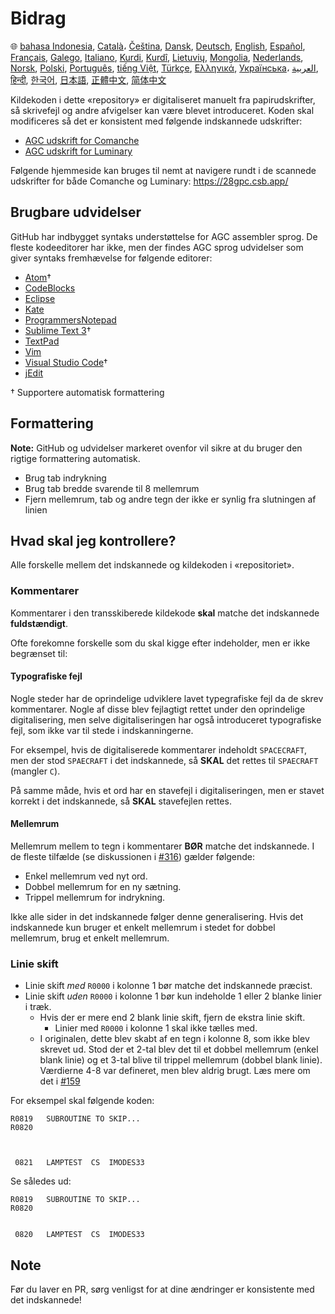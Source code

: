 # Bidrag

🌐
[bahasa Indonesia][ID],
[Català][CA]،
[Čeština][CZ],
[Dansk][DA],
[Deutsch][DE],
[English][EN],
[Español][ES],
[Français][FR],
[Galego][GL],
[Italiano][IT],
[Kurdi][KU],
[Kurdî][KU],
[Lietuvių][LT],
[Mongolia][MN],
[Nederlands][NL],
[Norsk][NO],
[Polski][PL],
[Português][PT_BR],
[tiếng Việt][VI],
[Türkçe][TR],
[Ελληνικά][GR],
[Українська][UK]،
[العربية][AR],
[हिन्दी][HI_IN],
[한국어][KO_KR],
[日本語][JA],
[正體中文][ZH_TW],
[简体中文][ZH_CN]

[AR]:CONTRIBUTING.ar.md
[CA]:CONTRIBUTING.ca.md
[CZ]:CONTRIBUTING.cz.md
[DA]:CONTRIBUTING.da.md
[DE]:CONTRIBUTING.de.md
[EN]:../CONTRIBUTING.md
[ES]:CONTRIBUTING.es.md
[FR]:CONTRIBUTING.fr.md
[GL]:CONTRIBUTING.gl.md
[GR]:CONTRIBUTING.gr.md
[HI_IN]:CONTRIBUTING.hi_in.md
[ID]:CONTRIBUTING.id.md
[IT]:CONTRIBUTING.it.md
[JA]:CONTRIBUTING.ja.md
[KO_KR]:CONTRIBUTING.ko_kr.md
[KU]:CONTRIBUTING.ku.md
[LT]:CONTRIBUTING.lt.md
[MN]:CONTRIBUTING.mn.md
[NL]:CONTRIBUTING.nl.md
[NO]:CONTRIBUTING.no.md
[PL]:CONTRIBUTING.pl.md
[PT_BR]:CONTRIBUTING.pt_br.md
[TR]:CONTRIBUTING.tr.md
[UK]:CONTRIBUTING.uk.md
[VI]:CONTRIBUTING.vi.md
[ZH_CN]:CONTRIBUTING.zh_cn.md
[ZH_TW]:CONTRIBUTING.zh_tw.md

Kildekoden i dette «repository» er digitaliseret manuelt fra papirudskrifter, så skrivefejl og andre afvigelser kan være blevet introduceret. Koden skal modificeres så det er konsistent med følgende indskannede udskrifter:

- [AGC udskrift for Comanche][8]
- [AGC udskrift for Luminary][9]

Følgende hjemmeside kan bruges til nemt at navigere rundt i de scannede udskrifter for både Comanche og Luminary: https://28gpc.csb.app/

## Brugbare udvidelser

GitHub har indbygget syntaks understøttelse for AGC assembler sprog. De fleste kodeeditorer har ikke, men der findes AGC sprog udvidelser som giver syntaks fremhævelse for følgende editorer:

- [Atom][Atom]†
- [CodeBlocks][CodeBlocks]
- [Eclipse][Eclipse]
- [Kate][Kate]
- [ProgrammersNotepad][ProgrammersNotepad]
- [Sublime Text 3][Sublime Text]†
- [TextPad][TextPad]
- [Vim][Vim]
- [Visual Studio Code][VisualStudioCode]†
- [jEdit][jEdit]

† Supportere automatisk formattering

[Atom]:https://github.com/Alhadis/language-agc
[CodeBlocks]:https://github.com/virtualagc/virtualagc/tree/master/Contributed/SyntaxHighlight/CodeBlocks
[Eclipse]:https://github.com/virtualagc/virtualagc/tree/master/Contributed/SyntaxHighlight/Eclipse
[Kate]:https://github.com/virtualagc/virtualagc/tree/master/Contributed/SyntaxHighlight/Kate
[ProgrammersNotepad]:https://github.com/virtualagc/virtualagc/tree/master/Contributed/SyntaxHighlight/ProgrammersNotepad
[Sublime Text]:https://github.com/jimlawton/AGC-Assembly
[TextPad]:https://github.com/virtualagc/virtualagc/tree/master/Contributed/SyntaxHighlight/TextPad
[Vim]:https://github.com/wsdjeg/vim-assembly
[VisualStudioCode]:https://github.com/wopian/agc-assembly
[jEdit]:https://github.com/virtualagc/virtualagc/tree/master/Contributed/SyntaxHighlight/jEdit

## Formattering

**Note:** GitHub og udvidelser markeret ovenfor vil sikre at du bruger den rigtige formattering automatisk.

- Brug tab indrykning
- Brug tab bredde svarende til 8 mellemrum
- Fjern mellemrum, tab og andre tegn der ikke er synlig fra slutningen af linien

## Hvad skal jeg kontrollere?

Alle forskelle mellem det indskannede og kildekoden i «repositoriet».

### Kommentarer

Kommentarer i den transskiberede kildekode **skal** matche det indskannede **fuldstændigt**.

Ofte forekomne forskelle som du skal kigge efter indeholder, men er ikke begrænset til:

#### Typografiske fejl

Nogle steder har de oprindelige udviklere lavet typegrafiske fejl da de skrev kommentarer. Nogle af disse blev fejlagtigt rettet under den oprindelige digitalisering, men selve digitaliseringen har også introduceret typografiske fejl, som ikke var til stede i indskanningerne.

For eksempel, hvis de digitaliserede kommentarer indeholdt `SPACECRAFT`, men der stod `SPAECRAFT` i det indskannede, så **SKAL** det rettes til `SPAECRAFT` (mangler `C`).

På samme måde, hvis et ord har en stavefejl i digitaliseringen, men er stavet korrekt i det indskannede, så **SKAL** stavefejlen rettes.

#### Mellemrum

Mellemrum mellem to tegn i kommentarer **BØR** matche det indskannede. I de fleste tilfælde (se diskussionen i [#316][10]) gælder følgende:

- Enkel mellemrum ved nyt ord.
- Dobbel mellemrum for en ny sætning.
- Trippel mellemrum for indrykning.

Ikke alle sider in det indskannede følger denne generalisering. Hvis det indskannede kun bruger et enkelt mellemrum i stedet for dobbel mellemrum, brug et enkelt mellemrum.

### Linie skift

- Linie skift *med* `R0000` i kolonne 1 bør matche det indskannede præcist.
- Linie skift *uden* `R0000` i kolonne 1 bør kun indeholde 1 eller 2 blanke linier i træk.
  - Hvis der er mere end 2 blank linie skift, fjern de ekstra linie skift.
    - Linier med `R0000` i kolonne 1 skal ikke tælles med.
  - I originalen, dette blev skabt af en tegn i kolonne 8, som ikke blev skrevet ud. Stod der et 2-tal blev det til et dobbel mellemrum (enkel blank linie) og et 3-tal blive til trippel mellemrum (dobbel blank linie). Værdierne 4-8 var defineret, men blev aldrig brugt. Læs mere om det i [#159][7]

For eksempel skal følgende koden:

```plain
R0819   SUBROUTINE TO SKIP...
R0820



 0821   LAMPTEST  CS  IMODES33
```

Se således ud:

```plain
R0819   SUBROUTINE TO SKIP...
R0820


 0820   LAMPTEST  CS  IMODES33
```

## Note

Før du laver en PR, sørg venligst for at dine ændringer er konsistente med det indskannede!

[0]:https://github.com/chrislgarry/Apollo-11/pull/new/master
[1]:http://www.ibiblio.org/apollo/ScansForConversion/Luminary099/
[2]:http://www.ibiblio.org/apollo/ScansForConversion/Comanche055/
[6]:https://github.com/wopian/agc-assembly#user-settings
[7]:https://github.com/chrislgarry/Apollo-11/issues/159
[8]:http://www.ibiblio.org/apollo/ScansForConversion/Comanche055/
[9]:http://www.ibiblio.org/apollo/ScansForConversion/Luminary099/
[10]:https://github.com/chrislgarry/Apollo-11/pull/316#pullrequestreview-102892741
